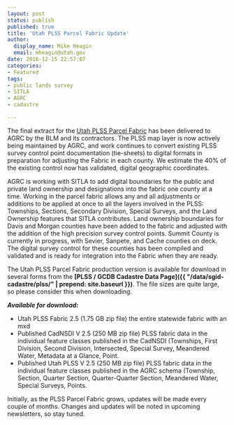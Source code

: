 ```yaml
---
layout: post
status: publish
published: true
title: 'Utah PLSS Parcel Fabric Update'
author:
  display_name: Mike Heagin
  email: mheagin@utah.gov
date: 2016-12-15 22:57:07
categories:
- Featured
tags:
- public lands survey
- SITLA
- AGRC
- cadastre

---
```


The final extract for the [Utah PLSS Parcel Fabric](http://mapserv.utah.gov/PLSS) has been delivered to AGRC by the BLM and its contractors. The PLSS map layer is now actively being maintained by AGRC, and work continues to convert existing PLSS survey control point documentation (tie-sheets) to digital formats in preparation for adjusting the Fabric in each county. We estimate the 40% of the existing control now has validated, digital geographic coordinates. 

AGRC is working with SITLA to add digital boundaries for the public and private land ownership and designations into the fabric one county at a time. Working in the parcel fabric allows any and all adjustments or additions to be applied at once to all the layers involved in the PLSS: Townships, Sections, Secondary Division, Special Surveys, and the Land Ownership features that SITLA contributes. Land ownership boundaries for Davis and Morgan counties have been added to the fabric and adjusted with the addition of the high precision survey control points. Summit County is currently in progress, with Sevier, Sanpete, and Cache counties on deck. The digital survey control for these counties has been compiled and validated and is ready for integration into the Fabric when they are ready.

The Utah PLSS Parcel Fabric production version is available for download in several forms from the **[PLSS / GCDB Cadastre Data Page]({{ "/data/sgid-cadastre/plss/" | prepend: site.baseurl }})**. The file sizes are quite large, so please consider this when downloading.

***Available for download:***

- Utah PLSS Fabric 2.5 (1.75 GB zip file) the entire statewide fabric with an mxd
- Published CadNSDI V 2.5 (250 MB zip file) PLSS fabric data in the individual feature classes published in the CadNSDI (Townships, First Division, Second Division, Intersected, Special Survey, Meandered Water, Metadata at a Glance, Point.
- Published Utah PLSS V 2.5 (250 MB zip file) PLSS fabric data in the individual feature classes published in the AGRC schema (Township, Section, Quarter Section, Quarter-Quarter Section, Meandered Water, Special Surveys, Points.

Initially, as the PLSS Parcel Fabric grows, updates will be made every couple of months. Changes and updates will be noted in upcoming newsletters, so stay tuned. 
